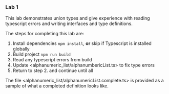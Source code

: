 ### Lab 1

This lab demonstrates union types and give experience with reading typescript errors and writing interfaces and type definitions.

The steps for completing this lab are:

1. Install dependencies `npm install`, __or__ skip if Typescript is installed globally
2. Build project `npm run build`
3. Read any typescript errors from build
4. Update <alphanumeric_list/alphanumbericList.ts> to fix type errors
5. Return to step 2. and continue until all 

The file <alphanumeric_list/alphanumericList.complete.ts> is provided as a sample of what a completed definition looks like.
